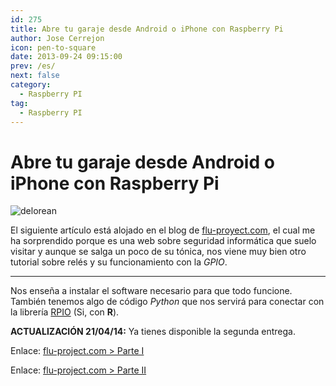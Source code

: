 ```yaml
---
id: 275
title: Abre tu garaje desde Android o iPhone con Raspberry Pi
author: Jose Cerrejon
icon: pen-to-square
date: 2013-09-24 09:15:00
prev: /es/
next: false
category:
  - Raspberry PI
tag:
  - Raspberry PI
---
```


# Abre tu garaje desde Android o iPhone con Raspberry Pi

![delorean](/images/2013/09/garage.jpg)

El siguiente artículo está alojado en el blog de [flu-proyect.com](http://www.flu-project.com), el cual me ha sorprendido porque es una web sobre seguridad informática que suelo visitar y aunque se salga un poco de su tónica, nos viene muy bien otro tutorial sobre relés y su funcionamiento con la *GPIO*.

- - -
Nos enseña a instalar el software necesario para que todo funcione. También tenemos algo de código *Python* que nos servirá para conectar con la librería [RPIO](http://pythonhosted.org/RPIO/) (Si, con **R**).

**ACTUALIZACIÓN 21/04/14:** Ya tienes disponible la segunda entrega.

Enlace: [flu-project.com > Parte I](http://www.flu-project.com/abre-tu-garaje-desde-android-o-iphone-con-raspberry-pi-parte-i.html)

Enlace: [flu-project.com > Parte II](http://www.flu-project.com/2014/04/abre-tu-garaje-desde-android-o-iphone.html)
